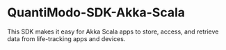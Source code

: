 # QuantiModo-SDK-Akka-Scala
This SDK makes it easy for Akka Scala apps to store, access, and retrieve data from life-tracking apps and devices.
